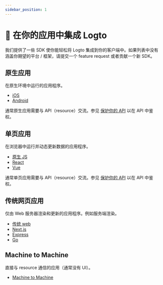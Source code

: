 ```yaml
---
sidebar_position: 1
---
```


# 🔗 在你的应用中集成 Logto

我们提供了一些 SDK 使你能轻松将 Logto 集成到你的客户端中。如果列表中没有涵盖你期望的平台 / 框架，请提交一个 feature request 或者贡献一个新 SDK。

## 原生应用

在原生环境中运行的应用程序。

- [iOS](./ios.mdx)
- [Android](./android.mdx)

通常原生应用需要与 API（resource）交流。参见 [保护你的 API](../protect-your-api/README.mdx) 以在 API 中鉴权。

## 单页应用

在浏览器中运行并动态更新数据的应用程序。

- [原生 JS](./vanilla-js.mdx)
- [React](./react.mdx)
- [Vue](./vue.mdx)

通常单页应用需要与 API（resource）交流。参见 [保护你的 API](../protect-your-api/README.mdx) 以在 API 中鉴权。

## 传统网页应用

仅由 Web 服务器渲染和更新的应用程序。例如服务端渲染。

- [传统 web](./traditional.mdx)
- [Next.js](./next-js.mdx)
- [Express](./express.mdx)
- [Go](./go-web.mdx)

## Machine to Machine

直接与 resource 通信的应用（通常没有 UI）。

- [Machine to Machine](./machine-to-machine)
